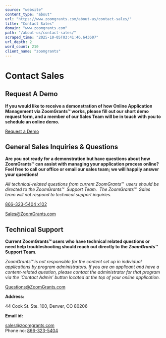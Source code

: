 ```yaml
---
source: "website"
content_type: "about"
url: "https://www.zoomgrants.com/about-us/contact-sales/"
title: "Contact Sales"
domain: "www.zoomgrants.com"
path: "/about-us/contact-sales/"
scraped_time: "2025-10-05T03:41:46.643607"
url_depth: 2
word_count: 210
client_name: "zoomgrants"
---
```


# Contact Sales

## Request A Demo

**If you would like to receive a demonstration of how Online Application Management via ZoomGrants™ works, please fill out our short demo request form, and a member of our Sales Team will be in touch with you to schedule an online demo.**

[Request a Demo](http://zoomgrants.com/request-a-demo/)

## General Sales Inquiries & Questions

**Are you not ready for a demonstration but have questions about how ZoomGrants™ can assist with managing your application process online?  Feel free to call our office or email our sales team; we will happily answer your questions!**

_All technical-related questions from current ZoomGrants™  users should be directed to the ZoomGrants™  Support Team.  The ZoomGrants™  Sales team will not respond to technical support inquiries._

[866-323-5404 x102](tel:8663235404)

[Sales@ZoomGrants.com](mailto:Sales@ZoomGrants.com)

## Technical Support

**Current ZoomGrants™ users who have technical related questions or need help troubleshooting should reach out directly to the _ZoomGrants™_ Support Team.**

_ZoomGrants™ is not responsible for the content set up in individual applications by program administrators. If you are an applicant and have a content-related question, please contact the administrator for that program via the ‘Contact Admin’ button located at the top of your online application._

[Questions@ZoomGrants.com](mailto:Questions@ZoomGrants.com)

**Address:**

44 Cook St. Ste. 100, Denver, CO 80206

**Email id:**

[sales@zoomgrants.com](mailto:sales@zoomgrants.com)  
Phone no: [866-323-5404](tel:8663235404)